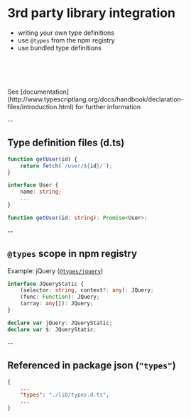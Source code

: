 # 3rd party library integration

- writing your own type definitions
- use `@types` from the npm registry
- use bundled type definitions


<br />
<br />
<br />
<br />
See [documentation](http://www.typescriptlang.org/docs/handbook/declaration-files/introduction.html) for further information 

<!-- .element: style="font-size: 10px" -->

--

## Type definition files (d.ts)

```javascript
function getUser(id) {
    return fetch(`/user/${id}/`);
}
```

```typescript
interface User {
    name: string;
    ...
}

function getUser(id: string): Promise<User>;
```
<!-- .element: class="fragment" data-fragment-index="1" -->

--

## `@types` scope in npm registry

Example: jQuery ([`@types/jquery`](https://www.npmjs.com/package/@types/jquery))

```typescript
interface JQueryStatic {
    (selector: string, context?: any): JQuery;
    (func: Function): JQuery;
    (array: any[]): JQuery;
}

declare var jQuery: JQueryStatic;
declare var $: JQueryStatic;
```

--

## Referenced in package json (`"types"`)

```json
{
    ...
    "types": "./lib/types.d.ts",
    ...
}
```
